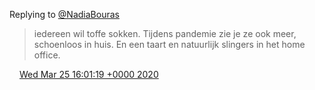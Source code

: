 Replying to [@NadiaBouras](https://twitter.com/NadiaBouras/status/1242796777994158083)

> iedereen wil toffe sokken\. Tijdens pandemie zie je ze ook meer, schoenloos in huis\. En een taart en natuurlijk slingers in het home office\.

<img src="../../media/tweet.ico" width="12" /> [Wed Mar 25 16:01:19 +0000 2020](https://twitter.com/DromerDenker/status/1242844016254824448)